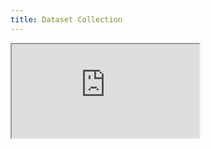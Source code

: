 ```yaml
---
title: Dataset Collection
---
```


<iframe src="https://towardsdatascience.com/how-to-collect-your-deep-learning-dataset-2e0eefc0ba24">
